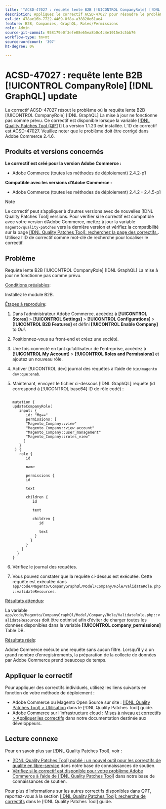```yaml
---
title: '"ACSD-47027 : requête lente B2B [!UICONTROL CompanyRole] [!DNL GraphQL] update'''
description: Appliquez le correctif ACSD-47027 pour résoudre le problème Adobe Commerce en cas de requête lente B2B. [!UICONTROL CompanyRole] [!DNL GraphQL] mettre à jour.
exl-id: 478ae16b-7722-4469-8f8a-a38820e61ae4
feature: B2B, Companies, GraphQL, Roles/Permissions
role: Admin
source-git-commit: 958179e0f3efe08e65ea8b0c4c4e1015e3c5bb76
workflow-type: tm+mt
source-wordcount: '397'
ht-degree: 0%

---
```


# ACSD-47027 : requête lente B2B [!UICONTROL CompanyRole] [!DNL GraphQL] update

Le correctif ACSD-47027 résout le problème où la requête lente B2B [!UICONTROL CompanyRole] [!DNL GraphQL] La mise à jour ne fonctionne pas comme prévu. Ce correctif est disponible lorsque la variable [[!DNL Quality Patches Tool (QPT)]](/help/announcements/adobe-commerce-announcements/magento-quality-patches-released-new-tool-to-self-serve-quality-patches.md) La version 1.1.23 est installée. L’ID de correctif est ACSD-47027. Veuillez noter que le problème doit être corrigé dans Adobe Commerce 2.4.6.

## Produits et versions concernés

**Le correctif est créé pour la version Adobe Commerce :**
* Adobe Commerce (toutes les méthodes de déploiement) 2.4.2-p1

**Compatible avec les versions d’Adobe Commerce :**
* Adobe Commerce (toutes les méthodes de déploiement) 2.4.2 - 2.4.5-p1

>[!NOTE]
>
>Le correctif peut s’appliquer à d’autres versions avec de nouvelles [!DNL Quality Patches Tool] versions. Pour vérifier si le correctif est compatible avec votre version d’Adobe Commerce, mettez à jour la variable `magento/quality-patches` vers la dernière version et vérifiez la compatibilité sur la page [[!DNL Quality Patches Tool]: recherchez la page des correctifs.](https://experienceleague.adobe.com/tools/commerce-quality-patches/index.html). Utilisez l’ID de correctif comme mot-clé de recherche pour localiser le correctif.

## Problème

Requête lente B2B [!UICONTROL CompanyRole] [!DNL GraphQL] La mise à jour ne fonctionne pas comme prévu.

<u>Conditions préalables</u>:

Installez le module B2B.

<u>Étapes à reproduire</u>:

1. Dans l’administrateur Adobe Commerce, accédez à **[!UICONTROL Stores]** > **[!UICONTROL Settings]** > **[!UICONTROL Configurations]** > **[!UICONTROL B2B Features]** et défini **[!UICONTROL Enable Company]** to _Oui_.
1. Positionnez-vous au front-end et créez une société.
1. Une fois connecté en tant qu’utilisateur de l’entreprise, accédez à **[!UICONTROL My Account]** > **[!UICONTROL Roles and Permissions]** et ajoutez un nouveau rôle.
1. Activer [!UICONTROL dev] journal des requêtes à l’aide de `bin/magento dev:que:enab`.
1. Maintenant, envoyez le fichier ci-dessous [!DNL GraphQL] requête (id correspond à [!UICONTROL base64] ID de rôle codé) :

   <pre><code>
   mutation {
   updateCompanyRole(
      input: {
         id: "Mg=="
         permissions: [
         "Magento_Company::view"
         "Magento_Company::view_account"
         "Magento_Company::user_management"
         "Magento_Company::roles_view"
        ]
      }
    ) {
      role {
         id

         name

         permissions {
         id

         text

         children {
            id

            text

            children {
               id

               text
             }
           }
         }
       }
     }
   }
   </code></pre>

1. Vérifiez le journal des requêtes.
1. Vous pouvez constater que la requête ci-dessus est exécutée. Cette requête est exécutée dans `app/code/Magento/CompanyGraphQl/Model/Company/Role/ValidateRole.php::validateResources`.

<u>Résultats attendus</u>:

La variable `app/code/Magento/CompanyGraphQl/Model/Company/Role/ValidateRole.php::validateResources` doit être optimisé afin d’éviter de charger toutes les données disponibles dans la variable **[!UICONTROL company_permissions]** Table DB.

<u>Résultats réels</u>:

Adobe Commerce exécute une requête sans aucun filtre. Lorsqu’il y a un grand nombre d’enregistrements, la préparation de la collecte de données par Adobe Commerce prend beaucoup de temps.

## Appliquer le correctif

Pour appliquer des correctifs individuels, utilisez les liens suivants en fonction de votre méthode de déploiement :

* Adobe Commerce ou Magento Open Source sur site : [[!DNL Quality Patches Tool] > Utilisation](https://experienceleague.adobe.com/docs/commerce-operations/tools/quality-patches-tool/usage.html) dans le [!DNL Quality Patches Tool] guide.
* Adobe Commerce sur l’infrastructure cloud : [Mises à niveau et correctifs > Appliquer les correctifs](https://devdocs.magento.com/cloud/project/project-patch.html) dans notre documentation destinée aux développeurs. 

## Lecture connexe

Pour en savoir plus sur [!DNL Quality Patches Tool], voir :

* [[!DNL Quality Patches Tool] publié : un nouvel outil pour les correctifs de qualité en libre-service](/help/announcements/adobe-commerce-announcements/magento-quality-patches-released-new-tool-to-self-serve-quality-patches.md) dans notre base de connaissances de soutien.
* [Vérifiez si le correctif est disponible pour votre problème Adobe Commerce à l’aide de [!DNL Quality Patches Tool]](/help/support-tools/patches-available-in-qpt-tool/check-patch-for-magento-issue-with-magento-quality-patches.md) dans notre base de connaissances de soutien.

Pour plus d’informations sur les autres correctifs disponibles dans QPT, reportez-vous à la section [[!DNL Quality Patches Tool]: recherche de correctifs](https://experienceleague.adobe.com/tools/commerce-quality-patches/index.html) dans le [!DNL Quality Patches Tool] guide.
